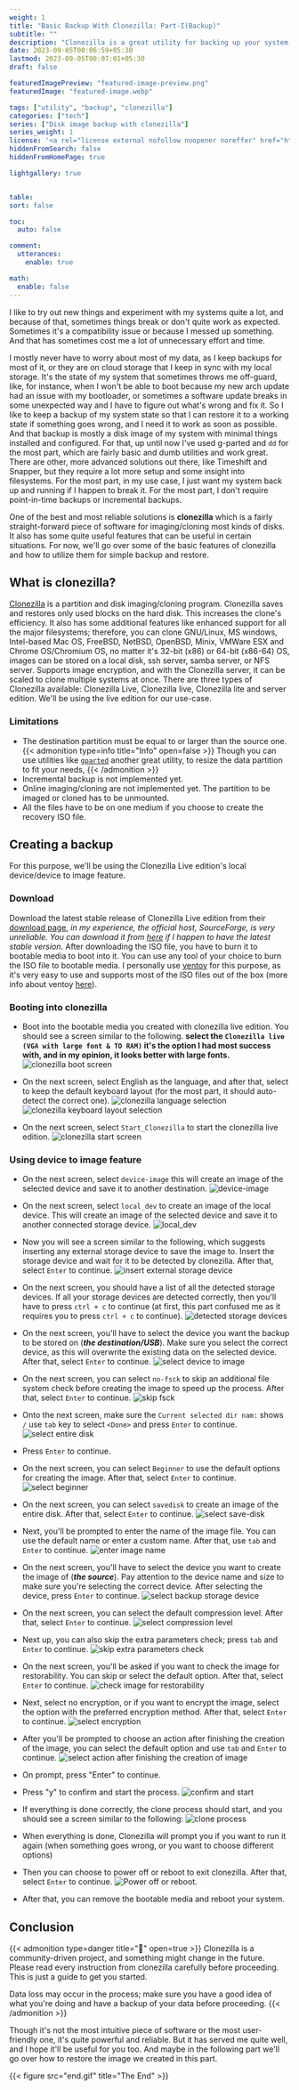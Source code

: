```yaml
---
weight: 1
title: "Basic Backup With Clonezilla: Part-I(Backup)"
subtitle: ""
description: "Clonezilla is a great utility for backing up your system; in this post, we are going to get an overview of it by creating a backup image of our boot drive."
date: 2023-09-05T00:06:59+05:30
lastmod: 2023-09-05T00:07:01+05:30
draft: false

featuredImagePreview: "featured-image-preview.png"
featuredImage: "featured-image.webp"

tags: ["utility", "backup", "clonezilla"]
categories: ["tech"]
series: ["Disk image backup with clonezilla"]
series_weight: 1
license: '<a rel="license external nofollow noopener noreffer" href="https://creativecommons.org/licenses/by-nc/4.0/" target="_blank">CC BY-NC 4.0</a>'
hiddenFromSearch: false
hiddenFromHomePage: true

lightgallery: true


table:
sort: false

toc:
  auto: false

comment:
  utterances:
    enable: true

math:
  enable: false
---
```


I like to try out new things and experiment with my systems quite a lot, and because of that, sometimes things break or don't quite work as expected. Sometimes it's a compatibility issue or because I messed up something. And that has sometimes cost me a lot of unnecessary effort and time.

I mostly never have to worry about most of my data, as I keep backups for most of it, or they are on cloud storage that I keep in sync with my local storage. It's the state of my system that sometimes throws me off-guard, like, for instance, when I won't be able to boot because my new arch update had an issue with my bootloader, or sometimes a software update breaks in some unexpected way and I have to figure out what's wrong and fix it. So I like to keep a backup of my system state so that I can restore it to a working state if something goes wrong, and I need it to work as soon as possible. And that backup is mostly a disk image of my system with minimal things installed and configured. For that, up until now I've used g-parted and `dd` for the most part, which are fairly basic and dumb utilities and work great. There are other, more advanced solutions out there, like Timeshift and Snapper, but they require a lot more setup and some insight into filesystems. For the most part, in my use  case, I just want my system back up and running if I happen to break it. For the most part, I don't require point-in-time backups or incremental backups.

One of the best and most reliable solutions is **clonezilla** which is a fairly straight-forward piece of software for imaging/cloning most kinds of disks. It also has some quite useful features that can be useful in certain situations. For now, we'll go over some of the basic features of clonezilla and how to utilize them for simple backup and restore.

## What is clonezilla?

[Clonezilla](https://clonezilla.org/) is a partition and disk imaging/cloning program. Clonezilla saves and restores only used blocks on the hard disk. This increases the clone's efficiency. It also has some additional features like enhanced support for all the major filesystems; therefore, you can clone GNU/Linux, MS windows, Intel-based Mac OS, FreeBSD, NetBSD, OpenBSD, Minix, VMWare ESX and Chrome OS/Chromium OS, no matter it's 32-bit (x86) or 64-bit (x86-64) OS, images can be stored on a local disk, ssh server, samba server, or NFS server. Supports image encryption, and with the Clonezilla server, it can be scaled to clone multiple systems at once. There are three types of Clonezilla available: Clonezilla Live, Clonezilla live, Clonezilla lite and server edition. We'll be using the live edition for our use-case.

### Limitations

- The destination partition must be equal to or larger than the source one.
{{< admonition type=info title="Info" open=false >}}
Though you can use utilities like [`gparted`](https://gparted.org/) another great utility, to resize the data partition to fit your needs,
{{< /admonition >}}
- Incremental backup is not implemented yet.
- Online imaging/cloning are not implemented yet. The partition to be imaged or cloned has to be unmounted.
- All the files have to be on one medium if you choose to create the recovery ISO file.

## Creating a backup

For this purpose, we'll be using the Clonezilla Live edition's local device/device to image feature.

### Download

Download the latest stable release of Clonezilla Live edition from their [download page](https://clonezilla.org/downloads.php), *in my experience, the official host, SourceForge, is very unreliable. You can download it from [here](https://github.com/coldter/clonezilla-mirror/releases) if I happen to have the latest stable version*. After downloading the ISO file, you have to burn it to bootable media to boot into it. You can use any tool of your choice to burn the ISO file to bootable media. I personally use [ventoy](https://www.ventoy.net/en/index.html) for this purpose, as it's very easy to use and supports most of the ISO files out of the box (more info about ventoy [here](/posts/ventoy-a-great-util-for-bootable-media/)).

### Booting into clonezilla

- Boot into the bootable media you created with clonezilla live edition. You should see a screen similar to the following. **select the `Clonezilla live (VGA with large font & TO RAM)` it's the option I had most success with, and in my opinion, it looks better with large fonts.**
![clonezilla boot screen](0_boot.png)

- On the next screen, select English as the language, and after that, select to keep the default keyboard layout (for the most part, it should auto-detect the correct one).
![clonezilla language selection](1_lang.png)
![clonezilla keyboard layout selection](2_keylayout.png)

- On the next screen, select `Start_Clonezilla` to start the clonezilla live edition.
![clonezilla start screen](3_start.png)

### Using device to image feature

- On the  next screen, select `device-image` this will create an image of the selected device and save it to another destination.
![device-image](4_device-image.png)

- On the next screen, select `local_dev` to create an image of the local device. This will create an image of the selected device and save it to another connected storage device.
![local_dev](5_local_dev.png)

- Now you will see a screen similar to the following, which suggests inserting any external storage device to save the image to. Insert the storage device and wait for it to be detected by clonezilla. After that, select `Enter` to continue.
![insert external storage device](6_insert_ext_dev.png)

- On the next screen, you should have a list of all the detected storage devices. If all your storage devices are detected correctly, then you'll have to press `ctrl + c` to continue (at first, this part confused me as it requires you to press `ctrl + c` to continue).
![detected storage devices](7_detected_dev.png)

- On the next screen, you'll have to select the device you want the backup to be stored on (***the destination/USB***). Make sure you select the correct device, as this will overwrite the existing data on the selected device. After that, select `Enter` to continue.
![select device to image](8_select_dev.png)

- On the next screen, you can select `no-fsck` to skip an additional file system check before creating the image to speed up the process. After that, select `Enter` to continue.
![skip fsck](9_skip_fsck.png)

- Onto the next screen, make sure the `Current selected dir nam:` shows `/` use `tab` key to select `<Done>` and press `Enter` to continue.
![select entire disk](10_select_entire_disk.png)

- Press `Enter` to continue.
  
- On the next screen, you can select `Beginner` to use the default options for creating the image. After that, select `Enter` to continue.
![select beginner](11_select_beginner.png)

- On the next screen, you can select `savedisk` to create an image of the entire disk. After that, select `Enter` to continue.
![select save-disk](12_select_savedisk.png)

- Next, you'll be prompted to enter the name of the image file. You can use the default name or enter a custom name. After that, use `tab` and `Enter` to continue.
![enter image name](13_enter_img_name.png)

- On the next screen, you'll have to select the device you want to create the image of (***the source***). Pay attention to the device name and size to make sure you're selecting the correct device. After selecting the device, press `Enter` to continue.
![select backup storage device](14_select_backup_dev.png)

- On the next screen, you can select the default compression level. After that, select `Enter` to continue.
![select compression level](15_select_compression_level.png)

- Next up, you can also skip the extra parameters check; press `tab` and `Enter` to continue.
![skip extra parameters check](16_skip_extra_params_check.png)

- On the next screen, you'll be asked if you want to check the image for restorability. You can skip or select the default option. After that, select `Enter` to continue.
![check image for restorability](17_check_img_for_restorability.png)

- Next, select no encryption, or if you want to encrypt the image, select the option with the preferred encryption method. After that, select `Enter` to continue.
![select encryption](18_select_encryption.png)

- After you'll be prompted to choose an action after finishing the creation of the image, you can select the default option and use `tab` and `Enter` to continue.
![select action after finishing the creation of image](19_select_action_after_finish.png)

- On prompt, press "Enter" to continue.

- Press "y" to confirm and start the process.
![confirm and start](20_confirm_and_start.png)

- If everything is done correctly, the clone process should start, and you should see a screen similar to the following:
![clone process](21_clone_process.png)

- When everything is done, Clonezilla will prompt you if you want to run it again (when something goes wrong, or you want to choose different options)

- Then you can choose to power off or reboot to exit clonezilla. After that, select `Enter` to continue.
![Power off or reboot.](22_poweroff_or_reboot.png)

- After that, you can remove the bootable media and reboot your system.

## Conclusion

{{< admonition type=danger title="🚧" open=true >}}
Clonezilla is a community-driven project, and something might change in the future. Please read every instruction from clonezilla carefully before proceeding. This is just a guide to get you started.

Data loss may occur in the process; make sure you have a good idea of what you're doing and have a backup of your data before proceeding.
{{< /admonition >}}

Though it's not the most intuitive piece of software or the most user-friendly one, it's quite powerful and reliable. But it has served me quite well, and I hope it'll be useful for you too. And maybe in the following part we'll go over how to restore the image we created in this part.

{{< figure src="end.gif" title="The End" >}}
